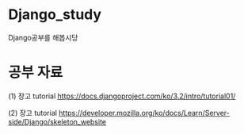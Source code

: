 # Django_study
Django공부를 해봅시당


# 공부 자료
(1) 장고 tutorial
https://docs.djangoproject.com/ko/3.2/intro/tutorial01/

(2) 장고 tutorial
https://developer.mozilla.org/ko/docs/Learn/Server-side/Django/skeleton_website



